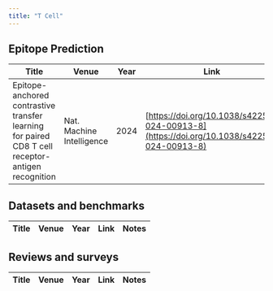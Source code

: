 ```yaml
---
title: "T Cell"
---
```


## Epitope Prediction

| Title | Venue | Year | Link | Notes |
| --- | --- | --- | --- | --- |
| Epitope-anchored contrastive transfer  learning for paired CD8 T cell receptor-antigen recognition | Nat. Machine Intelligence | 2024 | [https://doi.org/10.1038/s42256-024-00913-8](https://doi.org/10.1038/s42256-024-00913-8) | |

## Datasets and benchmarks

| Title | Venue | Year | Link | Notes |
| --- | --- | --- | --- | --- |

## Reviews and surveys

| Title | Venue | Year | Link | Notes |
| --- | --- | --- | --- | --- |

